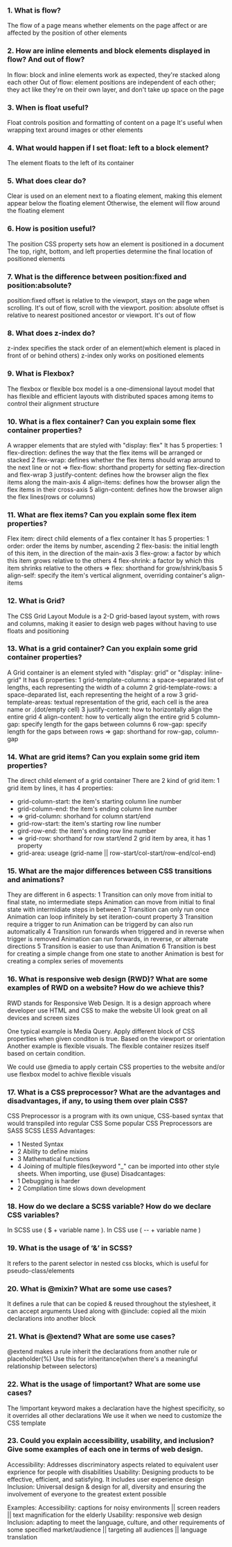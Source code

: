 ### 1. What is flow?
The flow of a page means whether elements on the page affect or are affected by the position of other elements

### 2. How are inline elements and block elements displayed in flow? And out of flow?
In flow: block and inline elements work as expected, they're stacked along each other
Out of flow: element positions are independent of each other; they act like they're on their own layer, and don't take up space on the page

### 3. When is float useful?
Float controls position and formatting of content on a page
It's useful when wrapping text around images or other elements

### 4. What would happen if I set float: left to a block element?
The element floats to the left of its container

### 5. What does clear do?
Clear is used on an element next to a floating element, making this element appear below the floating element
Otherwise, the element will flow around the floating element

### 6. How is position useful?
The position CSS property sets how an element is positioned in a document
The top, right, bottom, and left properties determine the final location of positioned elements

### 7. What is the difference between position:fixed and position:absolute?
position:fixed offset is relative to the viewport, stays on the page when scrolling. It's out of flow, scroll with the viewport.
position: absolute offset is relative to nearest positioned ancestor or viewport. It's out of flow

### 8. What does z-index do?
z-index specifies the stack order of an element(which element is placed in front of or behind others)
z-index only works on positioned elements

### 9. What is Flexbox?
The flexbox or flexible box model is a one-dimensional layout model that has flexible and efficient layouts with
distributed spaces among items to control their alignment structure

### 10. What is a flex container? Can you explain some flex container properties?
A wrapper elements that are styled with "display: flex"
It has 5 properties:
1 flex-direction: defines the way that the flex items will be arranged or stacked
2 flex-wrap: defines whether the flex items should wrap around to the next line or not
=> flex-flow: shorthand property for setting flex-direction and flex-wrap
3 justify-content: defines how the browser align the flex items along the main-axis
4 align-items: defines how the browser align the flex items in their cross-axis
5 align-content: defines how the browser align the flex lines(rows or columns)

### 11. What are flex items? Can you explain some flex item properties?
Flex item: direct child elements of a flex container
It has 5 properties:
1 order: order the items by number, ascending
2 flex-basis: the initial length of this item, in the direction of the main-axis
3 flex-grow: a factor by which this item grows relative to the others
4 flex-shrink: a factor by which this item shrinks relative to the others
=> flex: shorthand for grow/shrink/basis
5 align-self: specify the item's vertical alignment, overriding container's align-items

### 12. What is Grid?
The CSS Grid Layout Module is a 2-D grid-based layout system, with rows and columns, making it easier to design web pages without
having to use floats and positioning

### 13. What is a grid container? Can you explain some grid container properties?
A Grid container is an element styled with "display: grid" or "display: inline-grid"
It has 6 properties:
1 grid-template-columns: a space-separated list of lengths, each representing the width of a column
2 grid-template-rows: a space-deparated list, each representing the height of a row
3 grid-template-areas: textual representation of the grid, each cell is the area name or .(dot/empty cell)
3 justify-content: how to horizontally align the entire grid
4 align-content: how to vertically align the entire grid
5 column-gap: specify length for the gaps between columns
6 row-gap: specify length for the gaps between rows
=> gap: shorthand for row-gap, column-gap

### 14. What are grid items? Can you explain some grid item properties?
The direct child element of a grid container
There are 2 kind of grid item:
1 grid item by lines, it has 4 properties:
- grid-column-start: the item's starting column line number
- grid-column-end: the item's ending column line number
- => grid-column: shorhand for column start/end
- grid-row-start: the item's starting row line number
- gird-row-end: the item's ending row line number
- => grid-row: shorthand for row start/end
2 grid item by area, it has 1 property
- grid-area: useage (grid-name || row-start/col-start/row-end/col-end)

### 15. What are the major differences between CSS transitions and animations?
They are different in 6 aspects:
1 Transition can only move from initial to final state, no imtermediate steps
  Animation can move from initial to final state with intermidiate steps in between
2 Transition can only run once
  Animation can loop infinitely by set iteration-count property
3 Transition require a trigger to run
  Animation can be triggerd by can also run automatically
4 Transition run forwards when triggered and in reverse when trigger is removed
  Animation can run forwards, in reverse, or alternate directions
5 Transition is easier to use than Animation
6 Transition is best for creating a simple change from one state to another
  Animation is best for creating a complex series of movements

### 16. What is responsive web design (RWD)? What are some examples of RWD on a website? How do we achieve this?
RWD stands for Responsive Web Design. It is a design approach where developer use HTML and CSS to make the website UI look great on all devices and screen sizes

One typical example is Media Query. Apply different block of CSS properties when given conditon is true. Based on the viewport or orientation
Another example is flexible visuals. The flexible container resizes itself based on certain condition.

We could use @media to apply certain CSS properties to the website and/or use flexbox model to achive flexible visuals  

### 17. What is a CSS preprocessor? What are the advantages and disadvantages, if any, to using them over plain CSS?
CSS Preprocessor is a program with its own unique, CSS-based syntax that would transpiled into regular CSS
Some popular CSS Preprocessors are SASS SCSS LESS
Advantages:
- 1 Nested Syntax
- 2 Ability to define mixins
- 3 Mathematical functions
- 4 Joining of multiple files(keyword "_" can be imported into other style sheets. When importing, use @use)
Disadcantages:
- 1 Debugging is harder
- 2 Compilation time slows down development

### 18. How do we declare a SCSS variable? How do we declare CSS variables?
In SCSS use ( $ + variable name ). In CSS use ( -- + variable name )

### 19. What is the usage of ‘&’ in SCSS?
It refers to the parent selector in nested css blocks, which is useful for pseudo-class/elements

### 20. What is @mixin? What are some use cases?
It defines a rule that can be copied & reused throughout the stylesheet, it can accept arguments
Used along with @include: copied all the mixin declarations into another block

### 21. What is @extend? What are some use cases?
@extend makes a rule inherit the declarations from another rule or placeholder(%)
Use this for inheritance(when there's a meaningful relationship between selectors)

### 22. What is the usage of !important? What are some use cases?
The !important keyword makes a declaration have the highest specificity, so it overrides all other declarations
We use it when we need to customize the CSS template

### 23. Could you explain accessibility, usability, and inclusion? Give some examples of each one in terms of web design.
Accessibility: 
Addresses discriminatory aspects related to equivalent user exprience for people with disabilities
Usability: 
Designing products to be effective, efficient, and satisfying. It includes user experience design
Inclusion: 
Universal design & design for all, diversity and ensuring the involvement of everyone to the greatest extent possible

Examples: 
Accessibility: captions for noisy environments || screen readers || text magnification for the elderly
Usability: responsive web design
Inclusion: adapting to meet the language, culture, and other requirements of some specified market/audience || targeting all audiences || language translation
